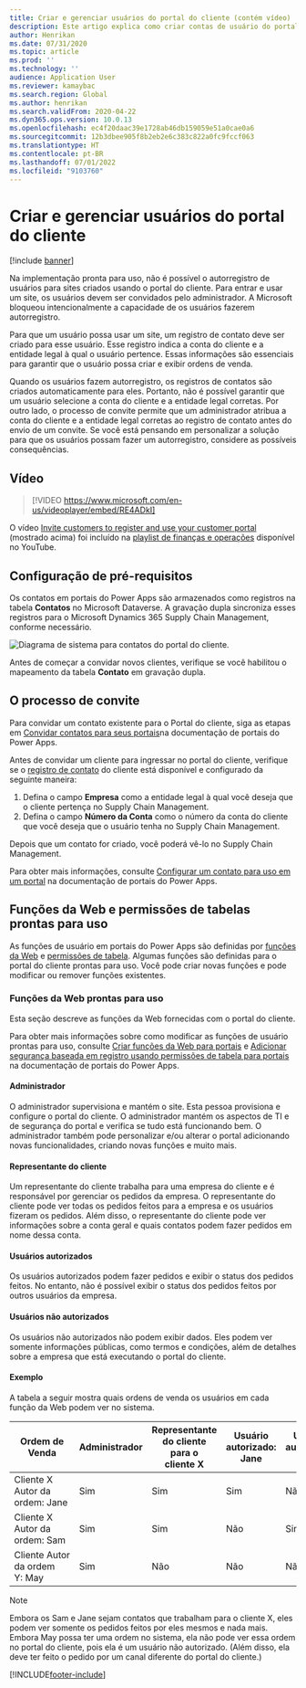 ```yaml
---
title: Criar e gerenciar usuários do portal do cliente (contém vídeo)
description: Este artigo explica como criar contas de usuário do portal do cliente e definir permissões para elas.
author: Henrikan
ms.date: 07/31/2020
ms.topic: article
ms.prod: ''
ms.technology: ''
audience: Application User
ms.reviewer: kamaybac
ms.search.region: Global
ms.author: henrikan
ms.search.validFrom: 2020-04-22
ms.dyn365.ops.version: 10.0.13
ms.openlocfilehash: ec4f20daac39e1728ab46db159059e51a0cae0a6
ms.sourcegitcommit: 12b3dbee905f8b2eb2e6c383c822a0fc9fccf063
ms.translationtype: HT
ms.contentlocale: pt-BR
ms.lasthandoff: 07/01/2022
ms.locfileid: "9103760"
---
```

# <a name="create-and-manage-customer-portal-users"></a>Criar e gerenciar usuários do portal do cliente

[!include [banner](../includes/banner.md)]


Na implementação pronta para uso, não é possível o autorregistro de usuários para sites criados usando o portal do cliente. Para entrar e usar um site, os usuários devem ser convidados pelo administrador. A Microsoft bloqueou intencionalmente a capacidade de os usuários fazerem autorregistro.

Para que um usuário possa usar um site, um registro de contato deve ser criado para esse usuário. Esse registro indica a conta do cliente e a entidade legal à qual o usuário pertence. Essas informações são essenciais para garantir que o usuário possa criar e exibir ordens de venda.

Quando os usuários fazem autorregistro, os registros de contatos são criados automaticamente para eles. Portanto, não é possível garantir que um usuário selecione a conta do cliente e a entidade legal corretas. Por outro lado, o processo de convite permite que um administrador atribua a conta do cliente e a entidade legal corretas ao registro de contato antes do envio de um convite. Se você está pensando em personalizar a solução para que os usuários possam fazer um autorregistro, considere as possíveis consequências.

## <a name="video"></a>Vídeo
> [!VIDEO https://www.microsoft.com/en-us/videoplayer/embed/RE4ADkI]

O vídeo [Invite customers to register and use your customer portal](https://youtu.be/drGUYHX9QIQ) (mostrado acima) foi incluído na [playlist de finanças e operações](https://www.youtube.com/playlist?list=PLcakwueIHoT_SYfIaPGoOhloFoCXiUSyW) disponível no YouTube.

## <a name="prerequisite-setup"></a>Configuração de pré-requisitos

Os contatos em portais do Power Apps são armazenados como registros na tabela **Contatos** no Microsoft Dataverse. A gravação dupla sincroniza esses registros para o Microsoft Dynamics 365 Supply Chain Management, conforme necessário.

![Diagrama de sistema para contatos do portal do cliente.](media/customer-portal-contacts.png "Diagrama de sistema para contatos do portal do cliente")

Antes de começar a convidar novos clientes, verifique se você habilitou o mapeamento da tabela **Contato** em gravação dupla.

## <a name="the-invitation-process"></a>O processo de convite

Para convidar um contato existente para o Portal do cliente, siga as etapas em [Convidar contatos para seus portais](/powerapps/maker/portals/configure/invite-contacts)na documentação de portais do Power Apps.

Antes de convidar um cliente para ingressar no portal do cliente, verifique se o [registro de contato](/powerapps/maker/portals/configure/configure-contacts) do cliente está disponível e configurado da seguinte maneira:

1. Defina o campo **Empresa** como a entidade legal à qual você deseja que o cliente pertença no Supply Chain Management.
2. Defina o campo **Número da Conta** como o número da conta do cliente que você deseja que o usuário tenha no Supply Chain Management.

Depois que um contato for criado, você poderá vê-lo no Supply Chain Management.

Para obter mais informações, consulte [Configurar um contato para uso em um portal](/powerapps/maker/portals/configure/configure-contacts) na documentação de portais do Power Apps.

## <a name="out-of-box-web-roles-and-table-permissions"></a>Funções da Web e permissões de tabelas prontas para uso

As funções de usuário em portais do Power Apps são definidas por [funções da Web](/powerapps/maker/portals/configure/create-web-roles) e [permissões de tabela](/powerapps/maker/portals/configure/assign-entity-permissions). Algumas funções são definidas para o portal do cliente prontas para uso. Você pode criar novas funções e pode modificar ou remover funções existentes.

### <a name="out-of-box-web-roles"></a>Funções da Web prontas para uso

Esta seção descreve as funções da Web fornecidas com o portal do cliente.

Para obter mais informações sobre como modificar as funções de usuário prontas para uso, consulte [Criar funções da Web para portais](/powerapps/maker/portals/configure/create-web-roles) e [Adicionar segurança baseada em registro usando permissões de tabela para portais](/powerapps/maker/portals/configure/assign-entity-permissions) na documentação de portais do Power Apps.

#### <a name="administrator"></a>Administrador

O administrador supervisiona e mantém o site. Esta pessoa provisiona e configure o portal do cliente. O administrador mantém os aspectos de TI e de segurança do portal e verifica se tudo está funcionando bem. O administrador também pode personalizar e/ou alterar o portal adicionando novas funcionalidades, criando novas funções e muito mais.

#### <a name="customer-representative"></a>Representante do cliente

Um representante do cliente trabalha para uma empresa do cliente e é responsável por gerenciar os pedidos da empresa. O representante do cliente pode ver todas os pedidos feitos para a empresa e os usuários fizeram os pedidos. Além disso, o representante do cliente pode ver informações sobre a conta geral e quais contatos podem fazer pedidos em nome dessa conta.

#### <a name="authorized-users"></a>Usuários autorizados

Os usuários autorizados podem fazer pedidos e exibir o status dos pedidos feitos. No entanto, não é possível exibir o status dos pedidos feitos por outros usuários da empresa.

#### <a name="unauthorized-users"></a>Usuários não autorizados

Os usuários não autorizados não podem exibir dados. Eles podem ver somente informações públicas, como termos e condições, além de detalhes sobre a empresa que está executando o portal do cliente.

#### <a name="example"></a>Exemplo

A tabela a seguir mostra quais ordens de venda os usuários em cada função da Web podem ver no sistema.

| Ordem de Venda | Administrador | Representante do cliente para o cliente&nbsp;X | Usuário autorizado: Jane | Usuário autorizado: Sam | Usuário autorizado: May |
|---|---|---|---|---|---|
| Cliente&nbsp;X Autor da ordem:&nbsp;Jane | Sim | Sim | Sim | Não | Não |
| Cliente&nbsp;X Autor da ordem:&nbsp;Sam | Sim | Sim | Não | Sim | Não |
| Cliente&nbsp;Autor da ordem Y:&nbsp;May | Sim | Não | Não | Não | Não |

> [!NOTE]
> Embora os Sam e Jane sejam contatos que trabalham para o cliente X, eles podem ver somente os pedidos feitos por eles mesmos e nada mais. Embora May possa ter uma ordem no sistema, ela não pode ver essa ordem no portal do cliente, pois ela é um usuário não autorizado. (Além disso, ela deve ter feito o pedido por um canal diferente do portal do cliente.)


[!INCLUDE[footer-include](../../includes/footer-banner.md)]
